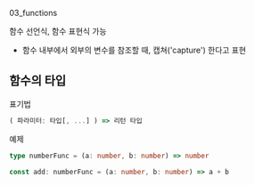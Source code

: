 03_functions

함수 선언식, 함수 표현식 가능

- 함수 내부에서 외부의 변수를 참조할 때, 캡쳐('capture') 한다고 표현

## 함수의 타입

표기법

```typescript
( 파라미터: 타입[, ...] ) => 리턴 타입
```

예제

```typescript
type numberFunc = (a: number, b: number) => number

const add: numberFunc = (a: number, b: number) => a + b

```

